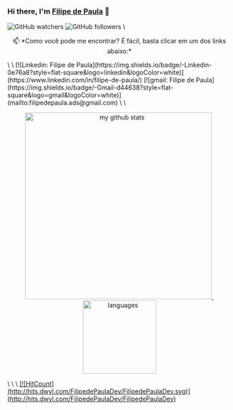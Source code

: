### Hi there, I'm [Filipe de Paula](https://www.linkedin.com/in/filipe-de-paula/) 👋
![GitHub watchers](https://img.shields.io/github/watchers/FilipedePaulaDev/FilipedePaulaDev?style=social)
![GitHub followers](https://img.shields.io/github/followers/FilipedePaulaDev?style=social)
\
<p align="center" href="https://https://github.com/FilipedePaulaDev/FilipedePaulaDev/">
    📫 *Como você pode me encontrar? É fácil, basta clicar em um dos links abaixo:*
</p>
 \      
          \
[![Linkedin: Filipe de Paula](https://img.shields.io/badge/-Linkedin-0e76a8?style=flat-square&logo=linkedin&logoColor=white)](https://www.linkedin.com/in/filipe-de-paula/)
[![gmail: Filipe de Paula](https://img.shields.io/badge/-Gmail-d44638?style=flat-square&logo=gmail&logoColor=white)](mailto:filipedepaula.ads@gmail.com)
\
\
<a align="center" href="https://github.com/FilipedePaulaDev/">
      <p align="center">
      <img src="https://github-readme-stats.vercel.app/api?username=FilipedePaulaDev&show_icons=true&theme=tokyonight" alt="my github stats" width="420"/>&nbsp;
                <img src="https://github-readme-stats.vercel.app/api/top-langs/?username=FilipedePaulaDev&layout=compact&theme=tokyonight" alt="languages" height="165">
      </p>
 </a>
\
\
\
<a align="center" href="https://https://github.com/FilipedePaulaDev/FilipedePaulaDev/">
    [![HitCount](http://hits.dwyl.com/FilipedePaulaDev/FilipedePaulaDev.svg)](http://hits.dwyl.com/FilipedePaulaDev/FilipedePaulaDev)
</a>
<!--
**FilipedePaulaDev/FilipedePaulaDev** is a ✨ _special_ ✨ repository because its `README.md` (this file) appears on your GitHub profile.

Here are some ideas to get you started:

- 🔭 I’m currently working on ...
- 🌱 I’m currently learning ...
- 👯 I’m looking to collaborate on ...
- 🤔 I’m looking for help with ...
- 💬 Ask me about ...
- 📫 How to reach me: ...
- 😄 Pronouns: ...
- ⚡ Fun fact: ...
-->
